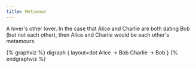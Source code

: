 ```yaml
---
title: Metamour
---
```

A lover's other lover. In the case that Alice and Charlie are both dating Bob (but not each other), then Alice and Charlie would be each other's metamours.

{% graphviz %}
digraph {
  layout=dot
  Alice -> Bob
  Charlie -> Bob
}
{% endgraphviz %}